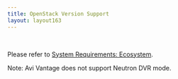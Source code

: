 ```yaml
---
title: OpenStack Version Support
layout: layout163
---
```

 

Please refer to <a href="{% vpath %}/system-requirements-ecosystem/">System Requirements: Ecosystem</a>.

Note: Avi Vantage does not support Neutron DVR mode.
